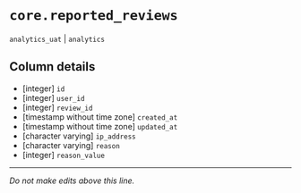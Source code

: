 # `core.reported_reviews`
`analytics_uat` | `analytics`

## Column details
* [integer]   `id`
* [integer]   `user_id`
* [integer]   `review_id`
* [timestamp without time zone] `created_at`
* [timestamp without time zone] `updated_at`
* [character varying] `ip_address`
* [character varying] `reason`
* [integer]   `reason_value`

-------------------------------------------------------------------------------
*Do not make edits above this line.*
